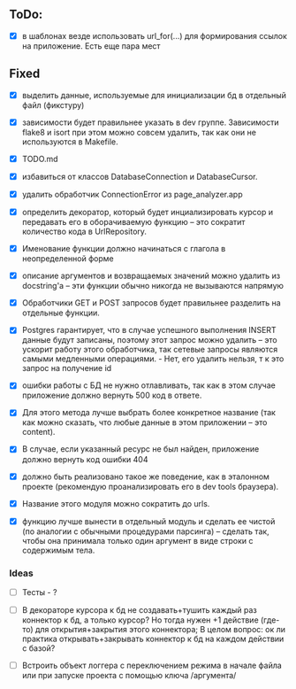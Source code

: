 ## ToDo:


- [x] в шаблонах везде использовать url_for(...) для формирования ссылок на приложение. Есть еще пара мест




## Fixed 

- [x] выделить данные, используемые для инициализации бд в отдельный файл (фикстуру)

- [x] зависимости будет правильнее указать в dev группе. Зависимости flake8 и isort при этом можно совсем удалить, так как они не используются в Makefile.

- [x] TODO.md 

- [x] избавиться от классов DatabaseConnection и DatabaseCursor.

- [x] удалить обработчик ConnectionError из page_analyzer.app

- [x] определить декоратор, который будет инциализировать курсор и передавать его в оборачиваемую функцию – это сократит количество кода в UrlRepository.

- [x] Именование функции должно начинаться с глагола в неопределенной форме

- [x] описание аргументов и возвращаемых значений можно удалить из docstring'а – эти функции обычно никогда не вызываются напрямую

- [x] Обработчики GET и POST запросов будет правильнее разделить на отдельные функции.

- [x] Postgres гарантирует, что в случае успешного выполнения INSERT данные будут записаны, поэтому этот запрос можно удалить – это ускорит работу этого обработчика, так сетевые запросы являются самыми медленными операциями. - Нет, его удалить нельзя, т к это запрос на получение id

- [x] ошибки работы с БД не нужно отлавливать, так как в этом случае приложение должно вернуть 500 код в ответе.

- [x] Для этого метода лучше выбрать более конкретное название (так как можно сказать, что любые данные в этом приложении – это content).

- [x] В случае, если указанный ресурс не был найден, приложение должно вернуть код ошибки 404

- [x] должно быть реализовано такое же поведение, как в эталонном проекте (рекомендую проанализировать его в dev tools браузера).

- [x] Название этого модуля можно сократить до urls.

- [x] функцию лучше вынести в отдельный модуль и сделать ее чистой (по аналогии с обычными процедурами парсинга) – сделать так, чтобы она принимала только один аргумент в виде строки с содержимым тела.


### Ideas 

- [ ] Тесты - ? 

- [ ] В декораторе курсора к бд не создавать+тушить каждый раз коннектор к бд, а только курсор? Но тогда нужен +1 действие (где-то) для открытия+закрытия этого коннектора; В целом вопрос: ок ли практика открывать+закрывать коннектор к бд на каждом действии с базой? 

- [ ] Встроить объект логгера с переключением режима в начале файла или при запуске проекта c помощью ключа /аргумента/ 


